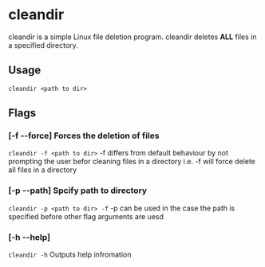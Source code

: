 # cleandir

cleandir is a simple Linux file deletion program. cleandir deletes **ALL** files in a specified directory.

## Usage
`cleandir <path to dir>`
## Flags

### [-f --force] Forces the deletion of files 
`cleandir -f <path to dir>`
-f differs from default behaviour by not prompting the user befor cleaning files in a directory i.e. -f will force delete all files in a directory

### [-p --path] Spcify path to directory
`cleandir -p <path to dir> -f`
-p can be used in the case the path is specified before other flag arguments are uesd 

### [-h --help]
`cleandir -h`
Outputs help infromation

